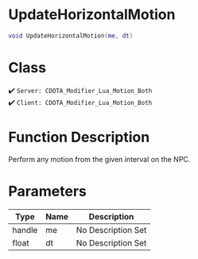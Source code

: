 # UpdateHorizontalMotion
```lua
void UpdateHorizontalMotion(me, dt)
```
# Class
✔️ `Server: CDOTA_Modifier_Lua_Motion_Both`  
✔️ `Client: CDOTA_Modifier_Lua_Motion_Both`  

# Function Description
Perform any motion from the given interval on the NPC.
# Parameters
Type|Name|Description
--|--|--
handle|me|No Description Set
float|dt|No Description Set
